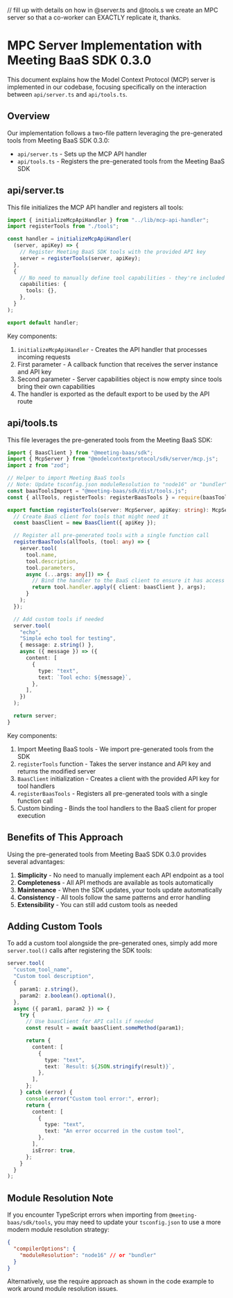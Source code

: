 // fill up with details on how in @server.ts and @tools.s we create an MPC server so that a co-worker can EXACTLY replicate it, thanks.

# MPC Server Implementation with Meeting BaaS SDK 0.3.0

This document explains how the Model Context Protocol (MCP) server is implemented in our codebase, focusing specifically on the interaction between `api/server.ts` and `api/tools.ts`.

## Overview

Our implementation follows a two-file pattern leveraging the pre-generated tools from Meeting BaaS SDK 0.3.0:

- `api/server.ts` - Sets up the MCP API handler
- `api/tools.ts` - Registers the pre-generated tools from the Meeting BaaS SDK

## api/server.ts

This file initializes the MCP API handler and registers all tools:

```typescript
import { initializeMcpApiHandler } from "../lib/mcp-api-handler";
import registerTools from "./tools";

const handler = initializeMcpApiHandler(
  (server, apiKey) => {
    // Register Meeting BaaS SDK tools with the provided API key
    server = registerTools(server, apiKey);
  },
  {
    // No need to manually define tool capabilities - they're included with the tools
    capabilities: {
      tools: {},
    },
  }
);

export default handler;
```

Key components:

1. `initializeMcpApiHandler` - Creates the API handler that processes incoming requests
2. First parameter - A callback function that receives the server instance and API key
3. Second parameter - Server capabilities object is now empty since tools bring their own capabilities
4. The handler is exported as the default export to be used by the API route

## api/tools.ts

This file leverages the pre-generated tools from the Meeting BaaS SDK:

```typescript
import { BaasClient } from "@meeting-baas/sdk";
import { McpServer } from "@modelcontextprotocol/sdk/server/mcp.js";
import z from "zod";

// Helper to import Meeting BaaS tools
// Note: Update tsconfig.json moduleResolution to "node16" or "bundler" for proper type resolution
const baasToolsImport = "@meeting-baas/sdk/dist/tools.js";
const { allTools, registerTools: registerBaasTools } = require(baasToolsImport);

export function registerTools(server: McpServer, apiKey: string): McpServer {
  // Create BaaS client for tools that might need it
  const baasClient = new BaasClient({ apiKey });

  // Register all pre-generated tools with a single function call
  registerBaasTools(allTools, (tool: any) => {
    server.tool(
      tool.name,
      tool.description,
      tool.parameters,
      async (...args: any[]) => {
        // Bind the handler to the BaaS client to ensure it has access to the client
        return tool.handler.apply({ client: baasClient }, args);
      }
    );
  });

  // Add custom tools if needed
  server.tool(
    "echo",
    "Simple echo tool for testing",
    { message: z.string() },
    async ({ message }) => ({
      content: [
        {
          type: "text",
          text: `Tool echo: ${message}`,
        },
      ],
    })
  );

  return server;
}
```

Key components:

1. Import Meeting BaaS tools - We import pre-generated tools from the SDK
2. `registerTools` function - Takes the server instance and API key and returns the modified server
3. `BaasClient` initialization - Creates a client with the provided API key for tool handlers
4. `registerBaasTools` - Registers all pre-generated tools with a single function call
5. Custom binding - Binds the tool handlers to the BaaS client for proper execution

## Benefits of This Approach

Using the pre-generated tools from Meeting BaaS SDK 0.3.0 provides several advantages:

1. **Simplicity** - No need to manually implement each API endpoint as a tool
2. **Completeness** - All API methods are available as tools automatically
3. **Maintenance** - When the SDK updates, your tools update automatically
4. **Consistency** - All tools follow the same patterns and error handling
5. **Extensibility** - You can still add custom tools as needed

## Adding Custom Tools

To add a custom tool alongside the pre-generated ones, simply add more `server.tool()` calls after registering the SDK tools:

```typescript
server.tool(
  "custom_tool_name",
  "Custom tool description",
  {
    param1: z.string(),
    param2: z.boolean().optional(),
  },
  async ({ param1, param2 }) => {
    try {
      // Use baasClient for API calls if needed
      const result = await baasClient.someMethod(param1);

      return {
        content: [
          {
            type: "text",
            text: `Result: ${JSON.stringify(result)}`,
          },
        ],
      };
    } catch (error) {
      console.error("Custom tool error:", error);
      return {
        content: [
          {
            type: "text",
            text: "An error occurred in the custom tool",
          },
        ],
        isError: true,
      };
    }
  }
);
```

## Module Resolution Note

If you encounter TypeScript errors when importing from `@meeting-baas/sdk/tools`, you may need to update your `tsconfig.json` to use a more modern module resolution strategy:

```json
{
  "compilerOptions": {
    "moduleResolution": "node16" // or "bundler"
  }
}
```

Alternatively, use the require approach as shown in the code example to work around module resolution issues.
